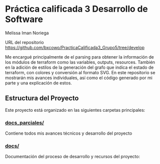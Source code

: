 # Práctica calificada 3 Desarrollo de Software 
Melissa Iman Noriega

URL del repositorio
https://github.com/bxcowo/PracticaCalificada3_Grupo5/tree/develop

Me encargué principalmente de el parsing para obtener la información de los módulos de terraform como las variables, outputs, resources. También en la adición de estilos de la generación del grafo que indica el estado de terraform, con colores y conversión al formato SVG.
En este repositorio se mostrarán mis avances individuales, así como el código generado por mi parte y una explicación de estos.

## Estructura del Proyecto

Este proyecto está organizado en las siguientes carpetas principales:

### [docs_parciales/](./docs_parciales/)
Contiene todos mis avances técnicos y desarrollo del proyecto
### [docs/](./docs/)
Documentación del proceso de desarrollo y recursos del proyecto:
